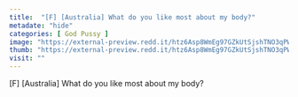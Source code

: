 ```yaml
---
title:  "[F] [Australia] What do you like most about my body?"
metadate: "hide"
categories: [ God Pussy ]
image: "https://external-preview.redd.it/htz6Asp8WmEg97GZkUtSjshTNO3qPWAiag6j9M0ldo0.jpg?auto=webp&s=bdea55457a92d2dd3aaad10603692a5af475d868"
thumb: "https://external-preview.redd.it/htz6Asp8WmEg97GZkUtSjshTNO3qPWAiag6j9M0ldo0.jpg?width=1080&crop=smart&auto=webp&s=8cf9678e4b83f6999dd5059ee02c18c9df7f136e"
visit: ""
---
```

[F] [Australia] What do you like most about my body?
